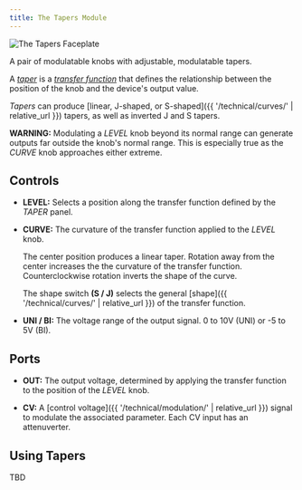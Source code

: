 ```yaml
---
title: The Tapers Module
---
```

<img class="faceplate" src="tapers.svg" alt="The Tapers Faceplate" />

A pair of modulatable knobs with adjustable, modulatable tapers.

A
_[taper](https://en.wikipedia.org/wiki/Potentiometer#Resistance–position_relationship:_"taper")_
is a
_[transfer function](https://en.wikipedia.org/wiki/Transfer_function)_
that defines the relationship
between the position of the knob
and the device's output value.

_Tapers_ can produce
[linear, J-shaped, or S-shaped]({{ '/technical/curves/' | relative_url }})
tapers,
as well as inverted J and S tapers.

**WARNING:**
Modulating a _LEVEL_ knob beyond its normal range can generate outputs far
outside the knob's normal range.  This is especially true as the _CURVE_ knob
approaches either extreme.

## Controls
- **LEVEL:**
    Selects a position
    along the transfer function
    defined by the _TAPER_ panel.

- **CURVE:**
    The curvature
    of the transfer function
    applied to the _LEVEL_ knob.

    The center position
    produces a linear taper.
    Rotation away from the center
    increases the the curvature of the transfer function.
    Counterclockwise rotation
    inverts the shape of the curve.

    The shape switch **(S / J)**
    selects the general [shape]({{ '/technical/curves/' | relative_url }})
    of the transfer function.

- **UNI / BI:**
    The voltage range of the output signal.
    0 to 10V (UNI)
    or -5 to 5V (BI).

## Ports
- **OUT:**
    The output voltage,
    determined by applying the transfer function
    to the position of the _LEVEL_ knob.

- **CV:**
    A [control voltage]({{ '/technical/modulation/' | relative_url }}) signal
    to modulate the associated parameter. Each CV input has an attenuverter.

## Using Tapers

TBD

